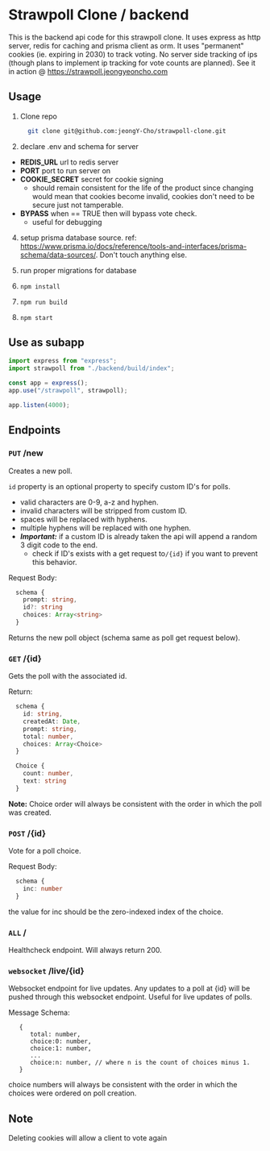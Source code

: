 # Strawpoll Clone / backend

This is the backend api code for this strawpoll clone. 
It uses express as http server, redis for caching and prisma client as orm. 
It uses "permanent" cookies (ie. expiring in 2030) to track voting. 
No server side tracking of ips (though plans to implement ip tracking for vote counts are planned).
See it in action @ https://strawpoll.jeongyeoncho.com

## Usage

1. Clone repo

   ```bash
     git clone git@github.com:jeongY-Cho/strawpoll-clone.git
   ```

2. declare .env and schema for server

- **REDIS_URL** url to redis server
- **PORT** port to run server on
- **COOKIE_SECRET** secret for cookie signing
  - should remain consistent for the life of the product since changing would mean that cookies become invalid, cookies don't need to be secure just not tamperable.
- **BYPASS** when == TRUE then will bypass vote check.
  - useful for debugging

4. setup prisma database source. ref: https://www.prisma.io/docs/reference/tools-and-interfaces/prisma-schema/data-sources/. Don't touch anything else.

5. run proper migrations for database

6. `npm install`

7. `npm run build`

8. `npm start`

## Use as subapp

```typescript
import express from "express";
import strawpoll from "./backend/build/index";

const app = express();
app.use("/strawpoll", strawpoll);

app.listen(4000);
```

## Endpoints

### `PUT` /new

Creates a new poll.

`id` property is an optional property to specify custom ID's for polls.
   - valid characters are 0-9, a-z and hyphen.
   - invalid characters will be stripped from custom ID.
   - spaces will be replaced with hyphens.
   - multiple hyphens will be replaced with one hyphen.
   - __*Important:*__ if a custom ID is already taken the api will append a random 3 digit code to the end.
      - check if ID's exists with a get request to`/{id}` if you want to prevent this behavior. 

Request Body:

```typescript
  schema {
    prompt: string,
    id?: string
    choices: Array<string>
  }
```

Returns the new poll object (schema same as poll get request below).

### `GET` /{id}

Gets the poll with the associated id.

Return:

```typescript
  schema {
    id: string,
    createdAt: Date,
    prompt: string,
    total: number,
    choices: Array<Choice>
  }

  Choice {
    count: number,
    text: string
  }
```

**Note:** Choice order will always be consistent with the order in which the poll was created.

### `POST` /{id}

Vote for a poll choice.

Request Body:

```typescript
  schema {
    inc: number
  }
```

the value for inc should be the zero-indexed index of the choice.

### `ALL` /

Healthcheck endpoint. Will always return 200.

### `websocket` /live/{id}

Websocket endpoint for live updates. Any updates to a poll at {id} will be pushed through this websocket endpoint. 
Useful for live updates of polls. 

Message Schema:
```
   {
      total: number,
      choice:0: number,
      choice:1: number,
      ...
      choice:n: number, // where n is the count of choices minus 1. 
   }
```
choice numbers will always be consistent with the order in which the choices were ordered on poll creation.

## Note

Deleting cookies will allow a client to vote again
